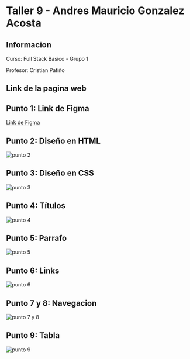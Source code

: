 <h1>Taller 9 - Andres Mauricio Gonzalez Acosta</h1>

<h2>Informacion</h2>
<p>Curso: Full Stack Basico - Grupo 1</p>
<p>Profesor: Cristian Patiño</p>

<h2>Link de la pagina web</h2>


<h2>Punto 1: Link de Figma</h2>
<a href="https://www.figma.com/file/1Gak1OS08vup6pmGtZYgxI/Andr%C3%A9s-Mauricio-Gonzalez-Acosta?type=design&node-id=5%3A256&mode=design&t=oHvtbb3oJahsBgJo-1">Link de Figma</a>

<h2>Punto 2: Diseño en HTML</h2>
<img src="./public/images/punto-2.png" alt="punto 2">

<h2>Punto 3: Diseño en CSS</h2>
<img src="./public/images/punto-3.png" alt="punto 3">

<h2>Punto 4: Títulos</h2>
<img src="./public/images/punto-4.png" alt="punto 4">

<h2>Punto 5: Parrafo</h2>
<img src="./public/images/punto-5.png"  alt="punto 5">

<h2>Punto 6: Links</h2>
<img src="./public/images/punto-6.png" alt="punto 6">

<h2>Punto 7 y 8: Navegacion</h2>
<img src="./public/images/punto-7-8.png" alt="punto 7 y 8">

<h2>Punto 9: Tabla</h2>
<img src="./public/images/punto-9.png" alt="punto 9">